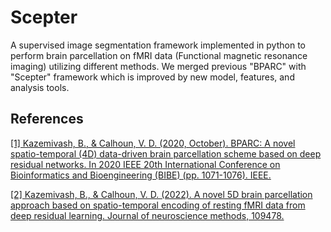 # Scepter
A supervised image segmentation framework implemented in python to perform brain parcellation on fMRI data (Functional magnetic resonance imaging) utilizing different methods. We merged previous "BPARC" with "Scepter" framework which is improved by new model, features, and analysis tools.

## References

<a href="https://ieeexplore.ieee.org/abstract/document/9288154">[1] Kazemivash, B., & Calhoun, V. D. (2020, October). BPARC: A novel spatio-temporal (4D) data-driven brain parcellation scheme based on deep residual networks. In 2020 IEEE 20th International Conference on Bioinformatics and Bioengineering (BIBE) (pp. 1071-1076). IEEE.</a>

<a href="https://www.sciencedirect.com/science/article/pii/S016502702200005X">[2] Kazemivash, B., & Calhoun, V. D. (2022). A novel 5D brain parcellation approach based on spatio-temporal encoding of resting fMRI data from deep residual learning. Journal of neuroscience methods, 109478.</a>
